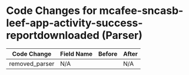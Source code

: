 # Code Changes for mcafee-sncasb-leef-app-activity-success-reportdownloaded (Parser)

| Code Change | Field Name | Before | After |
|-------------|------------|--------|-------|
| removed_parser | N/A |  | N/A |